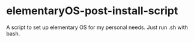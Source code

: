 # elementaryOS-post-install-script

A script to set up elementary OS for my personal needs.
Just run .sh with bash.
